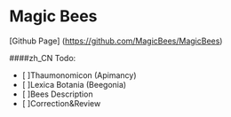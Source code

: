 # Magic Bees
[Github Page] (https://github.com/MagicBees/MagicBees)

####zh_CN Todo:
* [ ]Thaumonomicon (Apimancy)
* [ ]Lexica Botania (Beegonia)
* [ ]Bees Description
* [ ]Correction&Review